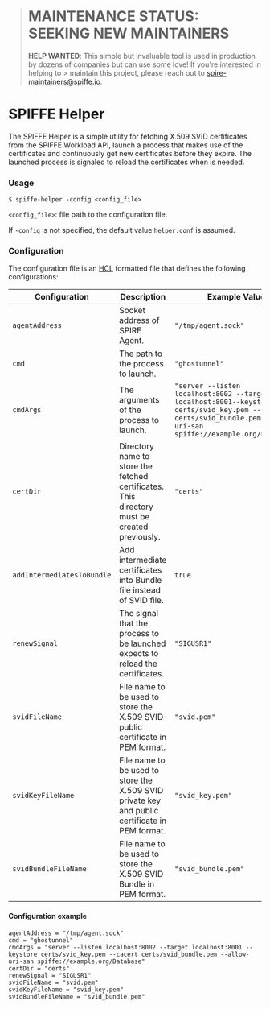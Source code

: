 > # MAINTENANCE STATUS: SEEKING NEW MAINTAINERS
>
> **HELP WANTED**: This simple but invaluable tool is used in production by dozens of companies but can use some love! If you're interested in helping to  > maintain this project, please reach out to spire-maintainers@spiffe.io.

# SPIFFE Helper

The SPIFFE Helper is a simple utility for fetching X.509 SVID certificates from the SPIFFE Workload API, launch a process that makes use of the certificates and continuously get new certificates before they expire. The launched process is signaled to reload the certificates when is needed.

### Usage
`$ spiffe-helper -config <config_file>`

`<config_file>`: file path to the configuration file.

If `-config` is not specified, the default value `helper.conf` is assumed. 

### Configuration
The configuration file is an [HCL](https://github.com/hashicorp/hcl) formatted file that defines the following configurations:

 |Configuration        | Description                                                                                    | Example Value |
 |--------------------------|------------------------------------------------------------------------------------------------| ------------- |
 |`agentAddress`            | Socket address of SPIRE Agent.                                                                 | `"/tmp/agent.sock"`                                                                                                                                                  |
 |`cmd`                     | The path to the process to launch.                                                             | `"ghostunnel"`                                                                                                                                                       |
 |`cmdArgs`                 | The arguments of the process to launch.                                                        | `"server --listen localhost:8002 --target localhost:8001--keystore certs/svid_key.pem --cacert certs/svid_bundle.pem --allow-uri-san spiffe://example.org/Database"` |
 |`certDir`                 | Directory name to store the fetched certificates. This directory must be created previously.   | `"certs"`                                                                                                                                                            |
 |`addIntermediatesToBundle`| Add intermediate certificates into Bundle file instead of SVID file.                           | `true`                                                                                                                                                            |
 |`renewSignal`             | The signal that the process to be launched expects to reload the certificates.                 | `"SIGUSR1"`                                                                                                                                                          |
 |`svidFileName`            | File name to be used to store the X.509 SVID public certificate in PEM format.                 | `"svid.pem"`                                                                                                                                                         |
 |`svidKeyFileName`         | File name to be used to store the X.509 SVID private key and public certificate in PEM format. | `"svid_key.pem"`                                                                                                                                                     |
 |`svidBundleFileName`      | File name to be used to store the X.509 SVID Bundle in PEM format.                             | `"svid_bundle.pem"`                                                                                                                                                  |

#### Configuration example
```
agentAddress = "/tmp/agent.sock"
cmd = "ghostunnel"
cmdArgs = "server --listen localhost:8002 --target localhost:8001 --keystore certs/svid_key.pem --cacert certs/svid_bundle.pem --allow-uri-san spiffe://example.org/Database"
certDir = "certs"
renewSignal = "SIGUSR1"
svidFileName = "svid.pem"
svidKeyFileName = "svid_key.pem"
svidBundleFileName = "svid_bundle.pem"
```
